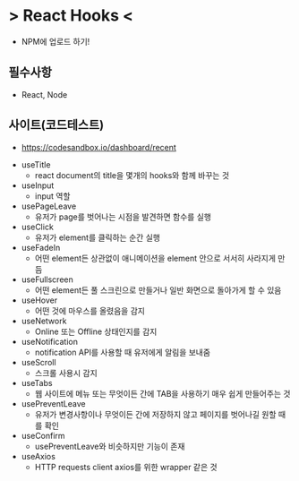 # > React Hooks <

- NPM에 업로드 하기!

## 필수사항

- React, Node

## 사이트(코드테스트)

- https://codesandbox.io/dashboard/recent

* useTitle
  - react document의 title을 몇개의 hooks와 함께 바꾸는 것
* useInput
  - input 역할
* usePageLeave
  - 유저가 page를 벗어나는 시점을 발견하면 함수를 실행
* useClick
  - 유저가 element를 클릭하는 순간 실행
* useFadeIn
  - 어떤 element든 상관없이 애니메이션을 element 안으로 서서히 사라지게 만듬
* useFullscreen
  - 어떤 element든 풀 스크린으로 만들거나 일반 화면으로 돌아가게 할 수 있음
* useHover
  - 어떤 것에 마우스를 올렸음을 감지
* useNetwork
  - Online 또는 Offline 상태인지를 감지
* useNotification
  - notification API를 사용할 때 유저에게 알림을 보내줌
* useScroll
  - 스크롤 사용시 감지
* useTabs
  - 웹 사이트에 메뉴 또는 무엇이든 간에 TAB을 사용하기 매우 쉽게 만들어주는 것
* usePreventLeave
  - 유저가 변경사항이나 무엇이든 간에 저장하지 않고 페이지를 벗어나길 원할 때를 확인
* useConfirm
  - usePreventLeave와 비슷하지만 기능이 존재
* useAxios
  - HTTP requests client axios를 위한 wrapper 같은 것

